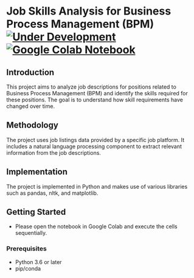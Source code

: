 # Job Skills Analysis for Business Process Management (BPM) [![Under Development](https://img.shields.io/badge/status-Under%20Development-yellow.svg?color=yellow)](https://img.shields.io) [![Google Colab Notebook](https://img.shields.io/badge/status-Under%20Development-yellow.svg?color=yellow)](https://img.shields.io)



## Introduction
This project aims to analyze job descriptions for positions related to Business Process Management (BPM) and identify the skills required for these positions. The goal is to understand how skill requirements have changed over time.

## Methodology
The project uses job listings data provided by a specific job platform. It includes a natural language processing component to extract relevant information from the job descriptions.

## Implementation
The project is implemented in Python and makes use of various libraries such as pandas, nltk, and matplotlib.

## Getting Started
- Please open the notebook in Google Colab and execute the cells sequentially.

### Prerequisites
- Python 3.6 or later
- pip/conda
